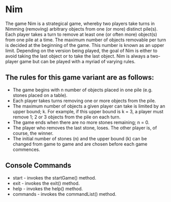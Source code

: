 # Nim #

The game Nim is a strategical game, whereby two players take turns in Nimming (removing) arbitrary
objects from one (or more) distinct pile(s). Each player takes a turn to remove at least one (or often
more) object(s) from one pile at a time. The maximum number of objects removable per turn is decided
at the beginning of the game. This number is known as an upper limit. Depending on the version being
played, the goal of Nim is either to avoid taking the last object or to take the last object. Nim is always
a two-player game but can be played with a myriad of varying rules.

## The rules for this game variant are as follows: ##
* The game begins with n number of objects placed in one pile (e.g. stones placed on a table).
* Each player takes turns removing one or more objects from the pile.
* The maximum number of objects a given player can take is limited by an upper bound; k. For
  example, if this upper bound is k = 3, a player must remove 1; 2 or 3 objects from the pile on each
  turn.
* The game ends when there are no more stones remaining; n = 0.
* The player who removes the last stone, loses. The other player is, of course, the winner.
* The initial number of stones (n) and the upper bound (k) can be changed from game to game and
  are chosen before each game commences.
  
## Console Commands ##
* start - invokes the startGame() method.
* exit - invokes the exit() method.
* help - invokes the help() method.
* commands - invokes the commandList() method.
